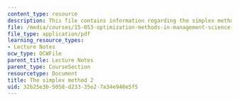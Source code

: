 ```yaml
---
content_type: resource
description: This file contains information regarding the simplex method 2.
file: /media/courses/15-053-optimization-methods-in-management-science-spring-2013/32b25e3b5058d23335e27a34e948e5f5_MIT15_053S13_lec5.pdf
file_type: application/pdf
learning_resource_types:
- Lecture Notes
ocw_type: OCWFile
parent_title: Lecture Notes
parent_type: CourseSection
resourcetype: Document
title: The simplex method 2
uid: 32b25e3b-5058-d233-35e2-7a34e948e5f5
---
```

